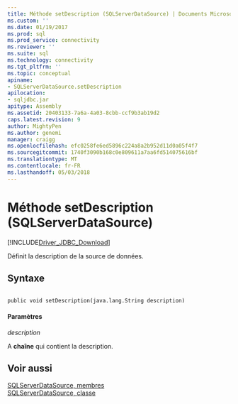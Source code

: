 ```yaml
---
title: Méthode setDescription (SQLServerDataSource) | Documents Microsoft
ms.custom: ''
ms.date: 01/19/2017
ms.prod: sql
ms.prod_service: connectivity
ms.reviewer: ''
ms.suite: sql
ms.technology: connectivity
ms.tgt_pltfrm: ''
ms.topic: conceptual
apiname:
- SQLServerDataSource.setDescription
apilocation:
- sqljdbc.jar
apitype: Assembly
ms.assetid: 20403133-7a6a-4a03-8cbb-ccf9b3ab19d2
caps.latest.revision: 9
author: MightyPen
ms.author: genemi
manager: craigg
ms.openlocfilehash: efc0258fe6ed5896c224a8a2b952d11d0a05f4f7
ms.sourcegitcommit: 1740f3090b168c0e809611a7aa6fd514075616bf
ms.translationtype: MT
ms.contentlocale: fr-FR
ms.lasthandoff: 05/03/2018
---
```

# <a name="setdescription-method-sqlserverdatasource"></a>Méthode setDescription (SQLServerDataSource)
[!INCLUDE[Driver_JDBC_Download](../../../includes/driver_jdbc_download.md)]

  Définit la description de la source de données.  
  
## <a name="syntax"></a>Syntaxe  
  
```  
  
public void setDescription(java.lang.String description)  
```  
  
#### <a name="parameters"></a>Paramètres  
 *description*  
  
 A **chaîne** qui contient la description.  
  
## <a name="see-also"></a>Voir aussi  
 [SQLServerDataSource, membres](../../../connect/jdbc/reference/sqlserverdatasource-members.md)   
 [SQLServerDataSource, classe](../../../connect/jdbc/reference/sqlserverdatasource-class.md)  
  
  
